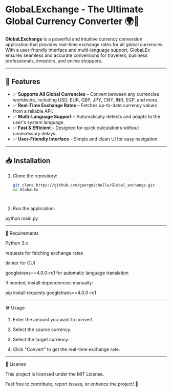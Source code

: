 

# GlobaLExchange - The Ultimate Global Currency Converter 🌍💱  


**GlobaLExchange** is a powerful and intuitive currency conversion application that provides real-time exchange rates for all global currencies. With a user-friendly interface and multi-language support, GlobaLEx ensures seamless and accurate conversions for travelers, business professionals, investors, and online shoppers.  

---

## 🚀 Features  
- ✅ **Supports All Global Currencies** – Convert between any currencies worldwide, including USD, EUR, GBP, JPY, CNY, INR, EGP, and more.  
- ✅ **Real-Time Exchange Rates** – Fetches up-to-date currency values from a reliable API.  
- ✅ **Multi-Language Support** – Automatically detects and adapts to the user's system language.  
- ✅ **Fast & Efficient** – Designed for quick calculations without unnecessary delays.  
- ✅ **User-Friendly Interface** – Simple and clean UI for easy navigation.  

---



## 📥 Installation  
1. Clone the repository:  
   ```bash
   git clone https://github.com/georgmichelle/Global_exchange.git
   cd GlobaLEx




2. Run the application:

python main.py




---

🔧 Requirements

Python 3.x

requests for fetching exchange rates

tkinter for GUI

googletrans==4.0.0-rc1 for automatic language translation


If needed, install dependencies manually:

pip install requests googletrans==4.0.0-rc1


---

🛠 Usage

1. Enter the amount you want to convert.


2. Select the source currency.


3. Select the target currency.


4. Click "Convert" to get the real-time exchange rate.




---

📜 License

This project is licensed under the MIT License.

Feel free to contribute, report issues, or enhance the project! 🚀

